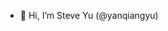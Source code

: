 - 👋 Hi, I’m Steve Yu (@yanqiangyu)
<!---
yanqiangyu/yanqiangyu is a ✨ special ✨ repository because its `README.md` (this file) appears on your GitHub profile.
You can click the Preview link to take a look at your changes.
--->
